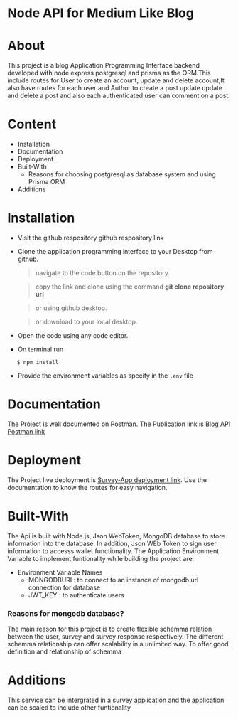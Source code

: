 # Node API for Medium Like Blog
# About
This project is a blog Application Programming Interface  backend developed with node express postgresql and prisma  as the ORM.This include routes for User to create an account, update and delete account,It also have routes for each user and Author to create a post update update and delete a post and also each authenticated user can comment on a post.
# Content

- Installation
- Documentation
- Deployment
- Built-With
  - Reasons for choosing postgresql as database system and using Prisma ORM
- Additions

# Installation 

- Visit the github respository github respository link
- Clone the application programming interface to your Desktop from github.
  
   > navigate to the code button on the repository.

   > copy the link and clone using the command **git clone repository url**
   
   > or using github desktop.
   
   > or download to your local desktop.
- Open the code using any code editor.
- On terminal run 
  
``` 
   $ npm install

```
- Provide the environment variables as specify in the `.env` file

# Documentation

The Project is well documented on Postman. The Publication link is [Blog API Postman link](https://documenter.getpostman.com/view/15034996/2s8YzQX4Hj)

# Deployment

The Project live deployment is [Survey-App deployment link](https://adefisayo-enterscale-test.vercel.app/). Use the documentation to know the routes for easy navigation.

# Built-With

The Api is built with Node.js, Json WebToken, MongoDB database to store information into the database. In addition, Json WEb Token to sign user information to accesss wallet functionality. The Application Environment Variable to implement funtionality while building the project are:

- Environment Variable Names
  - MONGODBURI : to connect to  an instance of mongodb url connection for database
  - JWT_KEY : to authenticate users

### Reasons for mongodb database?
The main reason for this project is to create flexible schemma relation between the user, survey and survey response respectively. The different schemma relationship can offer scalability in a unlimited way. To offer good definition  and relationship of schemma 
# Additions

This service can be intergrated in a survey application and the application can be scaled to include other funtionality

<!-- npx prisma format   to rearrange the relationship between the database schemas -->
<!-- npx prisma studio to set up a temporary database schema with their data on the browser  -->